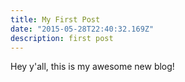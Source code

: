 ```yaml
---
title: My First Post
date: "2015-05-28T22:40:32.169Z"
description: first post
---
```


Hey y'all, this is my awesome new blog!
